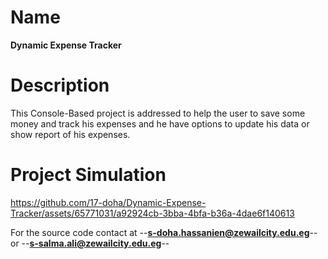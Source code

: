 Name
=======
**Dynamic Expense Tracker**

Description
=======
This Console-Based project is addressed to help the user to save some money and track his expenses and he have options to update his data or show report of his expenses.  



Project Simulation
=======

https://github.com/17-doha/Dynamic-Expense-Tracker/assets/65771031/a92924cb-3bba-4bfa-b36a-4dae6f140613

For the source code contact at --**s-doha.hassanien@zewailcity.edu.eg**-- or --**s-salma.ali@zewailcity.edu.eg**--

